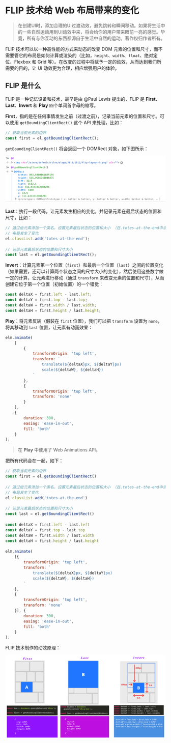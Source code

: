 FLIP 技术给 Web 布局带来的变化
===

> 在创建UI时，添加合理的UI过渡动效，避免跳转和瞬间移动。如果将生活中的一些自然运动用到UI动效中来，将会给你的用户带来眼前一亮的感觉。毕竟，所有与你互动的东西都源自于生活中自然的运动。著作权归作者所有。

FLIP 技术可以以一种高性能的方式来动态的改变 DOM 元素的位置和尺寸，而不需要管它的布局是如何计算或渲染的（比如，`height`、`width`、`float`、绝对定位、Flexbox 和 Grid 等）。在改变的过程中将赋予一定的动效，从而达到我们所需要的目的，让 UI 动效更为合理，相应增强用户的体验。

## FLIP 是什么

FLIP 是一种记忆设备和技术，最早是由 @Paul Lewis 提出的，FLIP 是 **First**、**Last**、**Invert** 和 **Play** 四个单词首字母的缩写。

**First**，指的是在任何事情发生之前（过渡之前），记录当前元素的位置和尺寸。可以使用 `getBoundingClientRect()` 这个 API 来处理，比如：

```js
// 获取当前元素的边界
const first = el.getBoundingClientRect();
```

`getBoundingClientRect()` 将会返回一个 DOMRect 对象，如下图所示：

![getBoundingClientRect 释义](./img/getBoundingClientRect.png)

**Last**：执行一段代码，让元素发生相应的变化，并记录元素在最后状态的位置和尺寸，比如：

```js
// 通过给元素添加一个类名，设置元素最后状态的位置和大小 （在.totes-at-the-end中添加相应的样式规则） 
// 布局发生了变化 
el.classList.add('totes-at-the-end');

// 记录元素最后状态的位置和尺寸大小 
const last = el.getBoundingClientRect();
```

**Invert**：计算元素第一个位置（`first`）和最后一个位置（`last`）之间的位置变化（如果需要，还可以计算两个状态之间的尺寸大小的变化），然后使用这些数字做一定的计算，让元素进行移动（通过 `transform` 来改变元素的位置和尺寸），从而创建它位于第一个位置（初始位置）的一个错觉：

```js
const deltaX = first.left - last.left;
const deltaY = first.top - last.top;
const deltaW = first.width / last.width;
const deltaH = first.height / last.height;
```

**Play**：将元素反转（假装在 `first` 位置），我们可以把 `transform` 设置为 `none`，将其移动到 `last` 位置，让元素有动画效果：

```js
elm.animate(
    [
        {
            transformOrigin: 'top left',
            transform: `
                translate(${deltaX}px, ${deltaY}px)
                scale(${deltaW}, ${deltaH})
            `
        },
        {
            transformOrigin: 'top left',
            transform: 'none'
        }
    ], 
    {
        duration: 300,
        easing: 'ease-in-out',
        fill: 'both'
    }
);
```

> 在 **Play** 中使用了 Web Animations API。

把所有代码合在一起，如下：

```js
// 获取当前元素的边界
const first = el.getBoundingClientRect()

// 通过给元素添加一个类名，设置元素最后状态的位置和大小 （在.totes-at-the-end中添加相应的样式规则）
// 布局发生了变化
el.classList.add('totes-at-the-end')

// 记录元素最后状态的位置和尺寸大小
const last = el.getBoundingClientRect()

const deltaX = first.left - last.left
const deltaY = first.top - last.top
const deltaW = first.width / last.width
const deltaH = first.height / last.height

elm.animate(
    [{
        transformOrigin: 'top left',
        transform: `
            translate(${deltaX}px, ${deltaY}px)
            scale(${deltaW}, ${deltaH})
        `
    },
    {
        transformOrigin: 'top left',
        transform: 'none'
    }], {
        duration: 300,
        easing: 'ease-in-out',
        fill: 'both'
    }
);
```

FLIP 技术制作的动效原理：

![FLIP 动效原理](./img/flip-layout.png)
